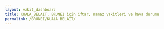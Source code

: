 ```yaml
---
layout: vakit_dashboard
title: KUALA_BELAIT, BRUNEI için iftar, namaz vakitleri ve hava durumu - ilçe/eyalet seç
permalink: /BRUNEI/KUALA_BELAIT/
---
```


<script type="text/javascript">
  var GLOBAL_COUNTRY = 'BRUNEI';
  var GLOBAL_CITY = 'KUALA_BELAIT';
  var GLOBAL_STATE = '';
  var lat = 72;
  var lon = 21;
</script>
